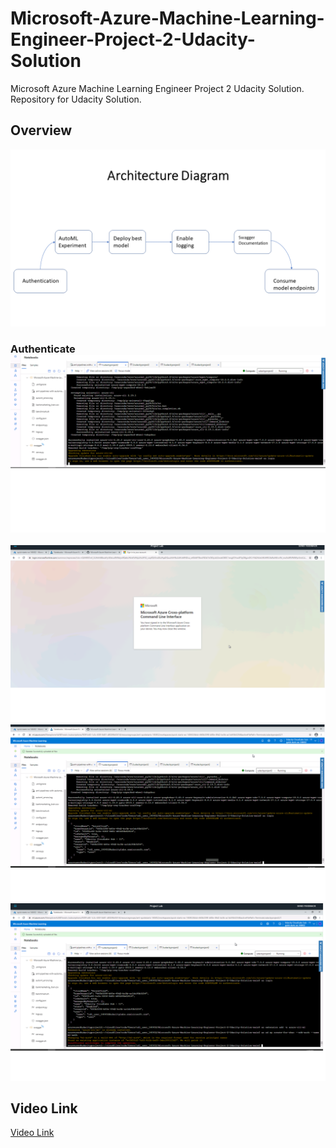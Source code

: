 # Microsoft-Azure-Machine-Learning-Engineer-Project-2-Udacity-Solution
Microsoft Azure Machine Learning Engineer Project 2 Udacity Solution. Repository for Udacity Solution. 

## Overview



<img src="/images/Slide1.PNG">




### Authenticate<img src="/images/Slide2.PNG">




<img src="/images/Slide3.PNG">




<img src="/images/Slide4.PNG">



<img src="/images/Slide5.PNG">


## Video Link

[Video Link](https://www.dropbox.com/s/upoew9usg5a2idj/Recording%20%238.mp4?dl=0)
